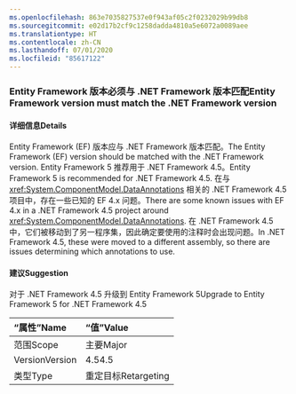 ```yaml
---
ms.openlocfilehash: 863e7035827537e0f943af05c2f0232029b99db8
ms.sourcegitcommit: e02d17b2cf9c1258dadda4810a5e6072a0089aee
ms.translationtype: HT
ms.contentlocale: zh-CN
ms.lasthandoff: 07/01/2020
ms.locfileid: "85617122"
---
```

### <a name="entity-framework-version-must-match-the-net-framework-version"></a><span data-ttu-id="8262c-101">Entity Framework 版本必须与 .NET Framework 版本匹配</span><span class="sxs-lookup"><span data-stu-id="8262c-101">Entity Framework version must match the .NET Framework version</span></span>

#### <a name="details"></a><span data-ttu-id="8262c-102">详细信息</span><span class="sxs-lookup"><span data-stu-id="8262c-102">Details</span></span>

<span data-ttu-id="8262c-103">Entity Framework (EF) 版本应与 .NET Framework 版本匹配。</span><span class="sxs-lookup"><span data-stu-id="8262c-103">The Entity Framework (EF) version should be matched with the .NET Framework version.</span></span> <span data-ttu-id="8262c-104">Entity Framework 5 推荐用于 .NET Framework 4.5。</span><span class="sxs-lookup"><span data-stu-id="8262c-104">Entity Framework 5 is recommended for .NET Framework 4.5.</span></span> <span data-ttu-id="8262c-105">在与 <xref:System.ComponentModel.DataAnnotations> 相关的 .NET Framework 4.5 项目中，存在一些已知的 EF 4.x 问题。</span><span class="sxs-lookup"><span data-stu-id="8262c-105">There are some known issues with EF 4.x in a .NET Framework 4.5 project around <xref:System.ComponentModel.DataAnnotations>.</span></span> <span data-ttu-id="8262c-106">在 .NET Framework 4.5 中，它们被移动到了另一程序集，因此确定要使用的注释时会出现问题。</span><span class="sxs-lookup"><span data-stu-id="8262c-106">In .NET Framework 4.5, these were moved to a different assembly, so there are issues determining which annotations to use.</span></span>

#### <a name="suggestion"></a><span data-ttu-id="8262c-107">建议</span><span class="sxs-lookup"><span data-stu-id="8262c-107">Suggestion</span></span>

<span data-ttu-id="8262c-108">对于 .NET Framework 4.5 升级到 Entity Framework 5</span><span class="sxs-lookup"><span data-stu-id="8262c-108">Upgrade to Entity Framework 5 for .NET Framework 4.5</span></span>

| <span data-ttu-id="8262c-109">“属性”</span><span class="sxs-lookup"><span data-stu-id="8262c-109">Name</span></span>    | <span data-ttu-id="8262c-110">“值”</span><span class="sxs-lookup"><span data-stu-id="8262c-110">Value</span></span>       |
|:--------|:------------|
| <span data-ttu-id="8262c-111">范围</span><span class="sxs-lookup"><span data-stu-id="8262c-111">Scope</span></span>   | <span data-ttu-id="8262c-112">主要</span><span class="sxs-lookup"><span data-stu-id="8262c-112">Major</span></span>       |
| <span data-ttu-id="8262c-113">Version</span><span class="sxs-lookup"><span data-stu-id="8262c-113">Version</span></span> | <span data-ttu-id="8262c-114">4.5</span><span class="sxs-lookup"><span data-stu-id="8262c-114">4.5</span></span>         |
| <span data-ttu-id="8262c-115">类型</span><span class="sxs-lookup"><span data-stu-id="8262c-115">Type</span></span>    | <span data-ttu-id="8262c-116">重定目标</span><span class="sxs-lookup"><span data-stu-id="8262c-116">Retargeting</span></span> |
